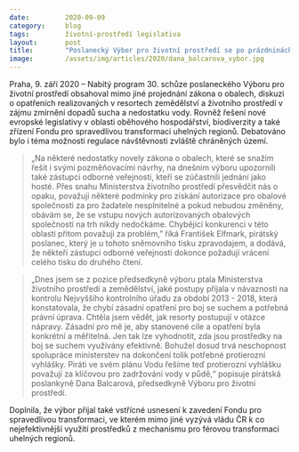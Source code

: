 ```yaml
---
date:         2020-09-09
category:     blog
tags:         životní-prostředí legislativa
layout:       post
title:        "Poslanecký Výbor pro životní prostředí se po prázdninách vrátil k odpadové legislativě a boji proti suchu"
image:        /assets/img/articles/2020/dana_balcarova_vybor.jpg
---
```



Praha, 9. září 2020 – Nabitý program 30. schůze poslaneckého Výboru pro životní prostředí obsahoval mimo jiné projednání zákona o obalech, diskuzi o opatřeních realizovaných v resortech zemědělství a životního prostředí v zájmu zmírnění dopadů sucha a nedostatku vody. Rovněž řešení nové evropské legislativy v oblasti oběhového hospodářství, biodiverzity a také zřízení Fondu pro spravedlivou transformaci uhelných regionů. Debatováno bylo i téma možnosti regulace návštěvnosti zvláště chráněných území.


> „Na některé nedostatky novely zákona o obalech, které se snažím řešit i svými pozměňovacími návrhy, na dnešním výboru upozornili také zástupci odborné veřejnosti, kteří se zúčastnili jednání jako hosté. Přes snahu Ministerstva životního prostředí přesvědčit nás o opaku, považuji některé podmínky pro získání autorizace pro obalové společnosti za pro žadatele nesplnitelné a pokud nebudou změněny, obávám se, že se vstupu nových autorizovaných obalových společností na trh nikdy nedočkáme. Chybějící konkurenci v této oblasti přitom považuji za problém,” říká František Elfmark, pirátský poslanec, který je u tohoto sněmovního tisku zpravodajem, a dodává, že někteří zástupci odborné veřejnosti dokonce požadují vrácení celého tisku do druhého čtení.


> „Dnes jsem se z pozice předsedkyně výboru ptala Ministerstva životního prostředí a zemědělství, jaké postupy přijala v návaznosti na kontrolu Nejvyššího kontrolního úřadu za období 2013 - 2018, která konstatovala, že chybí zásadní opatření pro boj se suchem a potřebná právní úprava. Chtěla jsem vědět, jak resorty postupují v otázce nápravy. Zásadní pro mě je, aby stanovené cíle a opatření byla konkrétní a měřitelná. Jen tak lze vyhodnotit, zda jsou prostředky na boj se suchem využívány efektivně. Bohužel dosud trvá neschopnost spolupráce ministerstev na dokončení tolik potřebné protierozní vyhlášky. Piráti ve svém plánu Vodu řešíme teď protierozní vyhlášku považují za klíčovou pro zadržování vody v půdě,“  popisuje pirátská poslankyně Dana Balcarová, předsedkyně Výboru pro životní prostředí.


Doplnila, že výbor přijal také vstřícné usnesení k zavedení Fondu pro spravedlivou transformaci, ve kterém mimo jiné vyzývá vládu ČR k co nejefektivnější využití prostředků z mechanismu pro férovou transformaci uhelných regionů. 
